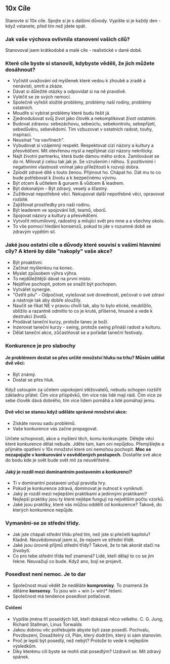 ## 10x Cíle
Stanovte si 10x cíle.
Spojte si je s dalšími důvody.
Vypište si je každý den - když vstanete, před tím než jdete spát.

### Jak vaše výchova ovlivnila stanovení vašich cílů?
Stanovoval jsem krátkodobé a malé cíle - realistické v dané době.

### Které cíle byste si stanovili, kdybyste věděli, že jich můžete dosáhnout?
 * Vyčistit uvažování od myšlenek které vedou k zhoubě a zradě a nenávisti, 
   smrti a zkáze.
 * Dávat si důležité otázky a odpovídat si na ně pravdivě.
 * Vyléčit se ze svých nemocí.
 * Společně vyřešit složité problémy, problémy naší rodiny, problémy ostatních.
 * Moudře si vybírat problémy které budu řešit já.
 * Zjednodušovat svůj život jako člověk a nekomplikovat život ostatním.
 * Budovat zdravou: sebezáchovu, sebeúctu, sebekontrolu, sebepřijetí, 
   sebedůvěru, sebevědomí. Tím vzbuzovat v ostatních radost, touhy, inspiraci.
 * Neusínat "na vavřínech".
 * Vybudovat si vzájemný respekt. Respektovat cizí názory a kultury a přesvědčení. Mít otevřenou mysl
   a nepřijímat cizí názory nekriticky.
 * Najít životní partnerku, která bude dámou mého srdce. Zamilovávat se do ni.
   Milovat ji celou tak jak je. Se vzrušením i něhou. S pozitivními i negativními vlastnosti vnímat jako příležitosti k rozvoji dobra.
 * Zplodit zdravé dítě s touto ženou. Přijmout ho. Chápat ho. Dát mu to co bude 
   potřebovat k životu a k bezpečnému vývinu.
 * Být otcem & učitelem & guruem & vůdcem & leadrem.
 * Být dokonalým - Být zdravý, veselý a šťastný.
 * Zužitkovat nepotřebné věci. Nekupovat další nepotřebné věci, opravovat rozbité.
 * Zajišťovat prostředky pro naši rodinu.
 * Být leaderem ve spojování lidí, teamů, oborů.
 * Spojovat názory a kultury a přesvědčení. 
 * Vytvořit mírumilovný, radostný a milující svět pro mne a a všechny okolo.
 * To vše pomocí hledání konsenzů, pokud to jde v rozumné době se zdravým vypětím sil.

### Jaké jsou ostatní cíle a důvody které souvisí s vašimi hlavními cíly? A které by dále "nakoply" vaše akce?
 * Být proaktivní.
 * Začínat myšlenkou na konec.
 * Myslet způsobem výhra výhra.
 * To nejdůležitější dávat na první místo.
 * Nejdříve pochopit, potom se snažit být pochopen.
 * Vytvářet synergie.
 * "Ostřit pilu" - Odpočívat, vylešovat své dovednosti, pečovat o své zdraví a nástroje tak aby dobře sloužily.
 * Naučit se říkat NE v pravou chvíli tak, aby to bylo etické, neublížilo, 
   sblížilo a razantně odmítlo to co je kruté, příšerné, hnusné a vede 
   k destrukci životů.
 * Prodávat taneční kurzy, protože tanec je boží.
 * Inzerovat taneční kurzy - swing, protože swing přináší radost a kulturu.
 * Dělat taneční akce, zůčastňovat se a pořádat taneční festivaly.

### Konkurence je pro slabochy
#### Je problémem dostat se přes určité množství hluku na trhu? Můsím udělat dvě věci:
 * Být známý.
 * Dostat se přes hluk.

Když ustoupím za účelem uspokojení stěžovatelů, nebudu schopen rozšířit základnu přátel.
Čím *více* příspěvků, tím více nás lidé mají rádi. Čím více ze sebe člověk dává dobrého, tím více lidem pomáhá a lidé pomáhají jemu.

#### Dvě věci se stanou když uděláte správné množství akce: 
 * Získáte novou sadu problémů.
 * Vaše konkurence vás začne propagovat.

Určete schopnosti, akce a myšlení těch, komu konkurujete. Dělejte věci které konkurence dělat nebude. Jděte tam,
kam oni nepůjdou. Přemýšlejte a přijměte opatření v 10x množství které oni 
nemohou pochopit. **Moc se nezapojujte v konkurování v osvědčených postupech.** 
Dostaňte své akce do bodu kde je svět bude svět mít za neuvěřitelné.

#### Jaký je rozdíl mezi dominantním postavením a konkurencí?
 * Ti v dominantní postavení určují pravidla hry.
 * Pokud je konkurence zdravá, dominovat je nutnost k vyniknutí.
 * Jaký je rozdíl mezi nejlepšími praktikami a jedinnými praktikami?
   Nejlepší praktiky jsou ty které nejlépe fungují na největším počtu vzorků.
 * Jaké jsou praktiky, které vás můžou oddělit od konkurence?
   Takové, do kterých konkurence nepůjde.


### Vymanění-se ze střední třídy.
 * Jak jste chápali střední třídu před tím, než jste si přečetli kapitolu?
   Kladně. Neuvědomoval jsem si, že nejsem ve střední třídě.
 * Jaké jsou úrovně příjmů střední třídy?
   Takové, že to tak akorát stačí na živobytí.
 * Co pro tebe střední třída teď znamená?
   Lidé, kteří dělají to co se jim řekne. Neuvažují co bude.
   Když ano, bojí se projevit.

### Posedlost není nemoc. Je to dar
 * Společnost musí vědět že neděláte **kompromisy**. To znamená že děláme **konsensy**. To jsou win + win (+ win)* řešení.
 * Společnost má tendence posedlost potlačovat.

#### Cvičení
 * Vypište jména tří poseldých lidí, kteří dokázali něco velkého.
   C. G. Jung, Richard Stallman, Linus Torwalds
 * Jakou dobrou věc potřebujete abyste byli zase posedlí.
   Pochvalu, Povzbuzení, Dosažitelný cíl, Plán, který dodržím, který si sám 
   stanovím.
 * Proč je lepší být posedlý, než nebýt?
   Protože to vede k nejlepším výsledkům.
 * Díky kterému cíli byste se mohli stát posedlým?
   Uzdravit se. Mít zdravý spánek.

